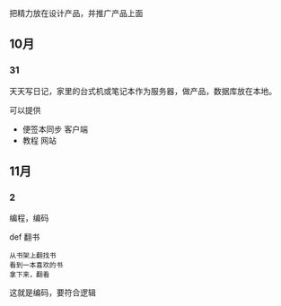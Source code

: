 把精力放在设计产品，并推广产品上面

## 10月

### 31

天天写日记，家里的台式机或笔记本作为服务器，做产品，数据库放在本地。


 可以提供 
- 便签本同步 客户端
- 教程 网站


## 11月

### 2

编程，编码

def 翻书

    从书架上翻找书
    看到一本喜欢的书
    拿下来，翻看

这就是编码，要符合逻辑

